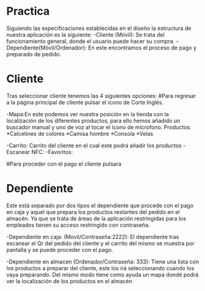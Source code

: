 # Practica
Siguiendo las expecificaciones establecidas en el diseño la estructura de nuestra aplicación es la siguiente:
-Cliente (Móvil): Se trata del funcionamiento general, donde el usuario puede hacer su compra.
-Dependiente(Móvil/Ordenador): En este encontramos el proceso de pago y preparado de pedido.

# Cliente
Tras seleccionar cliente tenemos las 4 siguientes opciones:
#Para regresar a la página principal de cliente pulsar el icono de Corte Inglés.

-Mapa:En este podemos ver nuestra posición en la tienda con la localización de los diferentes productos, para ello hemos añadido un buscador manual y uno  de voz al tocar el icono de microfono. 
Productos:
*Calcetines de colores
*Camisa hombre
*Consola
*Velas

-Carrito: Carrito del cliente en el cual este podrá añadir los productos 
-Escanear NFC:
-Favoritos:

#Para proceder con el pago el cliente pulsara 

# Dependiente
Este está separado por dos tipos el dependiente que procede con el pago en caja y aquel que prepara los productos restantes del pedido en el almacén. Ya que se trata de áreas de  la aplicación restringidas para los empleados tienen su acceso restringido con contraseña.

-Dependiente en caja: (Movil/Contraseña:2222): El dependiente tras escanear el Qr del pedido del cliente y el carrito del mismo se muestra por pantalla  y se puede proceder con el pago.

-Dependiente en almacen (Ordenador/Contraseña: 333): Tiene una lista con los productos a preparar del cliente, este los irá seleccionando cuando los vaya preparando. Del mismo modo tiene como ayuda un mapa dondé podrá ver la localización de los productos en el almacén